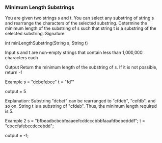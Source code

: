 ### Minimum Length Substrings
You are given two strings s and t. You can select any substring of string s and rearrange the characters of the selected substring. Determine the minimum length of the substring of s such that string t is a substring of the selected substring.
Signature


int minLengthSubstring(String s, String t)

Input
s and t are non-empty strings that contain less than 1,000,000 characters each

Output
Return the minimum length of the substring of s. If it is not possible, return -1

Example
s = "dcbefebce"
t = "fd"'

output = 5

Explanation:
Substring "dcbef" can be rearranged to "cfdeb", "cefdb", and so on. String t is a substring of "cfdeb". Thus, the minimum length required is 5.

Example 2
   s  = "bfbeadbcbcbfeaaeefcddcccbbbfaaafdbebedddf";
   t  = "cbccfafebccdccebdd";
   
   output = -1; 